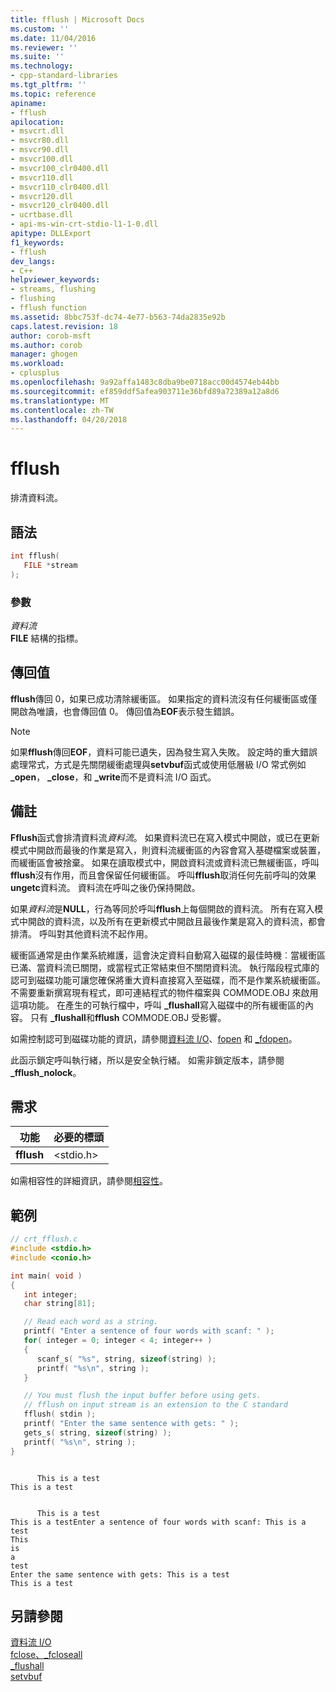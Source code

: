 ```yaml
---
title: fflush | Microsoft Docs
ms.custom: ''
ms.date: 11/04/2016
ms.reviewer: ''
ms.suite: ''
ms.technology:
- cpp-standard-libraries
ms.tgt_pltfrm: ''
ms.topic: reference
apiname:
- fflush
apilocation:
- msvcrt.dll
- msvcr80.dll
- msvcr90.dll
- msvcr100.dll
- msvcr100_clr0400.dll
- msvcr110.dll
- msvcr110_clr0400.dll
- msvcr120.dll
- msvcr120_clr0400.dll
- ucrtbase.dll
- api-ms-win-crt-stdio-l1-1-0.dll
apitype: DLLExport
f1_keywords:
- fflush
dev_langs:
- C++
helpviewer_keywords:
- streams, flushing
- flushing
- fflush function
ms.assetid: 8bbc753f-dc74-4e77-b563-74da2835e92b
caps.latest.revision: 18
author: corob-msft
ms.author: corob
manager: ghogen
ms.workload:
- cplusplus
ms.openlocfilehash: 9a92affa1483c8dba9be0718acc00d4574eb44bb
ms.sourcegitcommit: ef859ddf5afea903711e36bfd89a72389a12a8d6
ms.translationtype: MT
ms.contentlocale: zh-TW
ms.lasthandoff: 04/20/2018
---
```

# <a name="fflush"></a>fflush

排清資料流。

## <a name="syntax"></a>語法

```C
int fflush(
   FILE *stream
);
```

### <a name="parameters"></a>參數

*資料流*<br/>
**FILE** 結構的指標。

## <a name="return-value"></a>傳回值

**fflush**傳回 0，如果已成功清除緩衝區。 如果指定的資料流沒有任何緩衝區或僅開啟為唯讀，也會傳回值 0。 傳回值為**EOF**表示發生錯誤。

> [!NOTE]
> 如果**fflush**傳回**EOF**，資料可能已遺失，因為發生寫入失敗。 設定時的重大錯誤處理常式，方式是先關閉緩衝處理與**setvbuf**函式或使用低層級 I/O 常式例如 **_open**， **_close**，和 **_write**而不是資料流 I/O 函式。

## <a name="remarks"></a>備註

**Fflush**函式會排清資料流*資料流*。 如果資料流已在寫入模式中開啟，或已在更新模式中開啟而最後的作業是寫入，則資料流緩衝區的內容會寫入基礎檔案或裝置，而緩衝區會被捨棄。 如果在讀取模式中，開啟資料流或資料流已無緩衝區，呼叫**fflush**沒有作用，而且會保留任何緩衝區。 呼叫**fflush**取消任何先前呼叫的效果**ungetc**資料流。 資料流在呼叫之後仍保持開啟。

如果*資料流*是**NULL**，行為等同於呼叫**fflush**上每個開啟的資料流。 所有在寫入模式中開啟的資料流，以及所有在更新模式中開啟且最後作業是寫入的資料流，都會排清。 呼叫對其他資料流不起作用。

緩衝區通常是由作業系統維護，這會決定資料自動寫入磁碟的最佳時機︰當緩衝區已滿、當資料流已關閉，或當程式正常結束但不關閉資料流。 執行階段程式庫的認可到磁碟功能可讓您確保將重大資料直接寫入至磁碟，而不是作業系統緩衝區。 不需要重新撰寫現有程式，即可連結程式的物件檔案與 COMMODE.OBJ 來啟用這項功能。 在產生的可執行檔中，呼叫 **_flushall**寫入磁碟中的所有緩衝區的內容。 只有 **_flushall**和**fflush** COMMODE.OBJ 受影響。

如需控制認可到磁碟功能的資訊，請參閱[資料流 I/O](../../c-runtime-library/stream-i-o.md)、[fopen](fopen-wfopen.md) 和 [_fdopen](fdopen-wfdopen.md)。

此函示鎖定呼叫執行緒，所以是安全執行緒。 如需非鎖定版本，請參閱 **_fflush_nolock**。

## <a name="requirements"></a>需求

|功能|必要的標頭|
|--------------|---------------------|
|**fflush**|\<stdio.h>|

如需相容性的詳細資訊，請參閱[相容性](../../c-runtime-library/compatibility.md)。

## <a name="example"></a>範例

```C
// crt_fflush.c
#include <stdio.h>
#include <conio.h>

int main( void )
{
   int integer;
   char string[81];

   // Read each word as a string.
   printf( "Enter a sentence of four words with scanf: " );
   for( integer = 0; integer < 4; integer++ )
   {
      scanf_s( "%s", string, sizeof(string) );
      printf( "%s\n", string );
   }

   // You must flush the input buffer before using gets.
   // fflush on input stream is an extension to the C standard
   fflush( stdin );
   printf( "Enter the same sentence with gets: " );
   gets_s( string, sizeof(string) );
   printf( "%s\n", string );
}
```

```Output

      This is a test
This is a test

```

```Output

      This is a test
This is a testEnter a sentence of four words with scanf: This is a test
This
is
a
test
Enter the same sentence with gets: This is a test
This is a test
```

## <a name="see-also"></a>另請參閱

[資料流 I/O](../../c-runtime-library/stream-i-o.md)<br/>
[fclose、_fcloseall](fclose-fcloseall.md)<br/>
[_flushall](flushall.md)<br/>
[setvbuf](setvbuf.md)<br/>
